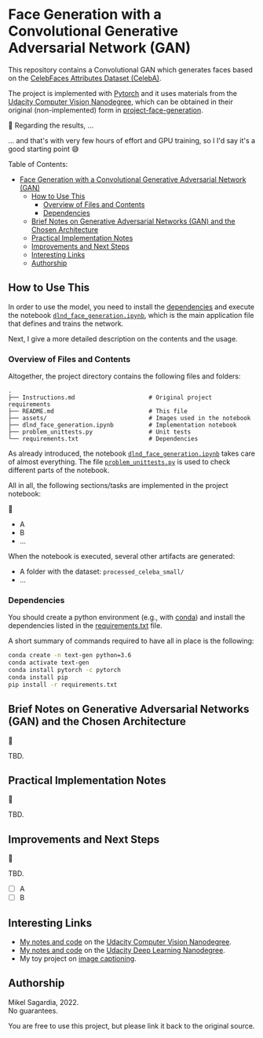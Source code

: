 # Face Generation with a Convolutional Generative Adversarial Network (GAN)

This repository contains a Convolutional GAN which generates faces based on the [CelebFaces Attributes Dataset (CelebA)](http://mmlab.ie.cuhk.edu.hk/projects/CelebA.html).

The project is implemented with [Pytorch](https://pytorch.org/) and it uses materials from the [Udacity Computer Vision Nanodegree](https://www.udacity.com/course/computer-vision-nanodegree--nd891), which can be obtained in their original (non-implemented) form in [project-face-generation](https://github.com/mxagar/deep-learning-v2-pytorch/tree/master/project-face-generation).

:construction: Regarding the results, ...

... and that's with very few hours of effort and GPU training, so I I'd say it's a good starting point :sweat_smile:

Table of Contents:

- [Face Generation with a Convolutional Generative Adversarial Network (GAN)](#face-generation-with-a-convolutional-generative-adversarial-network-gan)
  - [How to Use This](#how-to-use-this)
    - [Overview of Files and Contents](#overview-of-files-and-contents)
    - [Dependencies](#dependencies)
  - [Brief Notes on Generative Adversarial Networks (GAN) and the Chosen Architecture](#brief-notes-on-generative-adversarial-networks-gan-and-the-chosen-architecture)
  - [Practical Implementation Notes](#practical-implementation-notes)
  - [Improvements and Next Steps](#improvements-and-next-steps)
  - [Interesting Links](#interesting-links)
  - [Authorship](#authorship)

## How to Use This

In order to use the model, you need to install the [dependencies](#dependencies) and execute the notebook [`dlnd_face_generation.ipynb`](dlnd_face_generation.ipynb), which is the main application file that defines and trains the network.

Next, I give a more detailed description on the contents and the usage.

### Overview of Files and Contents

Altogether, the project directory contains the following files and folders:

```
.
├── Instructions.md                     # Original project requirements
├── README.md                           # This file
├── assets/                             # Images used in the notebook
├── dlnd_face_generation.ipynb          # Implementation notebook
├── problem_unittests.py                # Unit tests
└── requirements.txt                    # Dependencies
```

As already introduced, the notebook [`dlnd_face_generation.ipynb`](dlnd_face_generation.ipynb) takes care of almost everything. The file [`problem_unittests.py`](problem_unittests.py) is used to check different parts of the notebook.

All in all, the following sections/tasks are implemented in the project notebook:

:construction:

- A
- B
- ...

When the notebook is executed, several other artifacts are generated:

- A folder with the dataset: `processed_celeba_small/`
- ...

### Dependencies

You should create a python environment (e.g., with [conda](https://docs.conda.io/en/latest/)) and install the dependencies listed in the [requirements.txt](requirements.txt) file.

A short summary of commands required to have all in place is the following:

```bash
conda create -n text-gen python=3.6
conda activate text-gen
conda install pytorch -c pytorch 
conda install pip
pip install -r requirements.txt
```

## Brief Notes on Generative Adversarial Networks (GAN) and the Chosen Architecture

:construction:

TBD.

## Practical Implementation Notes

:construction:

TBD.

## Improvements and Next Steps

:construction:

TBD.

- [ ] A
- [ ] B

## Interesting Links

- [My notes and code](https://github.com/mxagar/computer_vision_udacity) on the [Udacity Computer Vision Nanodegree](https://www.udacity.com/course/computer-vision-nanodegree--nd891).
- [My notes and code](https://github.com/mxagar/deep_learning_udacity) on the [Udacity Deep Learning Nanodegree](https://www.udacity.com/course/deep-learning-nanodegree--nd101).
- My toy project on [image captioning](https://github.com/mxagar/image_captioning).

## Authorship

Mikel Sagardia, 2022.  
No guarantees.

You are free to use this project, but please link it back to the original source.
